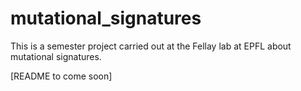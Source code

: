 # mutational_signatures
This is a semester project carried out at the Fellay lab at EPFL about mutational signatures.

[README to come soon]
